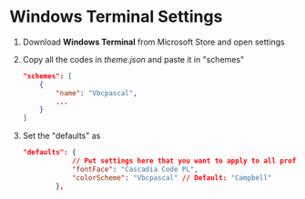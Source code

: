 # Windows Terminal Settings

1. Download **Windows Terminal** from Microsoft Store and open settings

2. Copy all the codes in *theme.json* and paste it in "schemes"

   ``` json
   "schemes": [
       {
           "name": "Vbcpascal",
           ...
       }
   ] 
   ```

3. Set the "defaults" as

   ``` json
   "defaults": {
               // Put settings here that you want to apply to all profiles.
               "fontFace": "Cascadia Code PL",
               "colorScheme": "Vbcpascal" // Default: "Campbell"
           },
   ```

   